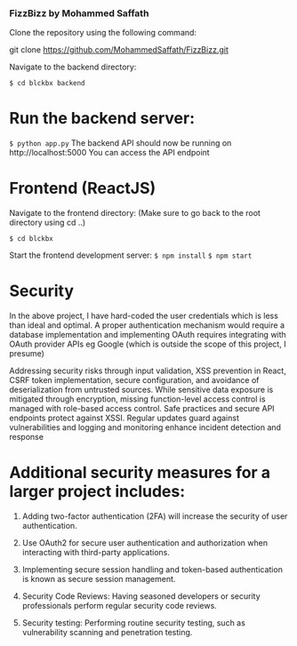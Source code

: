 ### FizzBizz by Mohammed Saffath


Clone the repository using the following command:

git clone https://github.com/MohammedSaffath/FizzBizz.git

Navigate to the backend directory:

`$ cd blckbx backend`

# Run the backend server:

`$ python app.py`
The backend API should now be running on http://localhost:5000 You can access the API endpoint


# Frontend (ReactJS)
Navigate to the frontend directory: 
(Make sure to go back to the root directory using cd ..)

`$ cd blckbx`


Start the frontend development server:
`$ npm install`
`$ npm start`

# Security 
In the above project, I have hard-coded the user credentials which is less than ideal and optimal. A proper authentication mechanism would require a database implementation and implementing OAuth requires integrating with OAuth provider APIs eg Google (which is outside the scope of this project, I presume)

Addressing security risks through input validation, XSS prevention in React, CSRF token implementation, secure configuration, and avoidance of deserialization from untrusted sources. While sensitive data exposure is mitigated through encryption, missing function-level access control is managed with role-based access control. Safe practices and secure API endpoints protect against XSSI. Regular updates guard against vulnerabilities and logging and monitoring enhance incident detection and response


# Additional security measures for a larger project includes:

1. Adding two-factor authentication (2FA) will increase the security of user authentication.

2. Use OAuth2 for secure user authentication and authorization when interacting with third-party applications.

3. Implementing secure session handling and token-based authentication is known as secure session management.

4. Security Code Reviews: Having seasoned developers or security professionals perform regular security code reviews.

5. Security testing: Performing routine security testing, such as vulnerability scanning and penetration testing.

